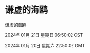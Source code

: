 # 谦虚的海鸥
[谦虚的海鸥](http://219.139.199.248:56308/qxdho/course/base/hotlink/index.php)

2024年 01月 21日 星期日 06:50:02 CST

2024年 01月 20日 星期六 22:50:02 GMT
